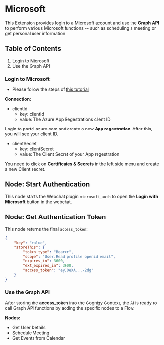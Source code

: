 # Microsoft

This Extension provides login to a Microsoft account and use the **Graph API** to perform various Microsoft functions -- such as scheduling a meeting or get personal user information.

## Table of Contents

1. Login to Microsoft
2. Use the Graph API

### Login to Microsoft

- Please follow the steps of [this tutorial](./login/login.md)

**Connection:**

- clientId
    - key: clientId
    - value: The Azure App Regestrations client ID

Login to portal.azure.com and create a new **App regestration**. After this, you will see your client ID.

- clientSecret
    - key: clientSecret
    - value: The Client Secret of your App regestration

You need to click on **Certificates & Secrets** in the left side menu and create a new Client secret.

## Node: Start Authentication

This node starts the Webchat plugin `microsoft_auth` to open the **Login with Microsoft** button in the webchat. 

## Node: Get Authentication Token

This node returns the final `access_token`: 
```json
{
    "key": "value",
    "storeThis": {
        "token_type": "Bearer",
        "scope": "User.Read profile openid email",
        "expires_in": 3600,
        "ext_expires_in": 3600,
        "access_token": "eyJ0eXA...-2dg"
    }
}
```

### Use the Graph API

After storing the **access_token** into the Cognigy Context, the AI is ready to call Graph API functions by adding the specific nodes to a Flow.

**Nodes:**

- Get User Details
- Schedule Meeting
- Get Events from Calendar